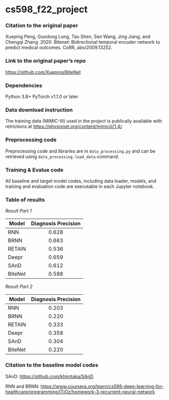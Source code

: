 # cs598_f22_project


### Citation to the original paper

Xueping Peng, Guodong Long, Tao Shen, Sen Wang, Jing Jiang, and Chengqi Zhang. 2020. Bitenet: Bidirectional temporal encoder network to predict medical outcomes. CoRR, abs/2009.13252.

### Link to the original paper’s repo 

https://github.com/Xueping/BiteNet

### Dependencies

Python 3.8+
PyTorch v1.1.0 or later

### Data download instruction

The training data (MIMIC-III) used in the project is publically available with retrictions at https://physionet.org/content/mimiciii/1.4/.

### Preprocessing code

Preprocessing code and libraries are in `data_processing.py` and can be retrieved using `data_processing.load_data` command.

### Training & Evalue code 

All baseline and target model codes, including data loader, models, and training and evaluation code are executable in each Jupyter notebook.

### Table of results

*Result Part 1* 

| Model    | Diagnosis Precision      | 
|----------|:-------------:|
| RNN      |  0.628        | 
| BRNN     |  0.663        | 
| RETAIN   |  0.536        | 
| Deepr    |  0.659        | 
| SAnD     |  0.612        | 
| BiteNet  |  0.588        | 

*Result Part 2* 

| Model    | Diagnosis Precision      | 
|----------|:-------------:|
| RNN      |  0.203        | 
| BRNN     |  0.220        | 
| RETAIN   |  0.333        | 
| Deepr    |  0.358        | 
| SAnD     |  0.304        | 
| BiteNet  |  0.220        | 

### Citation to the baseline model codes

SAnD: https://github.com/khirotaka/SAnD 

RNN and BRNN: https://www.coursera.org/learn/cs598-deep-learning-for-healthcare/programming/iTiOz/homework-3-recurrent-neural-network
